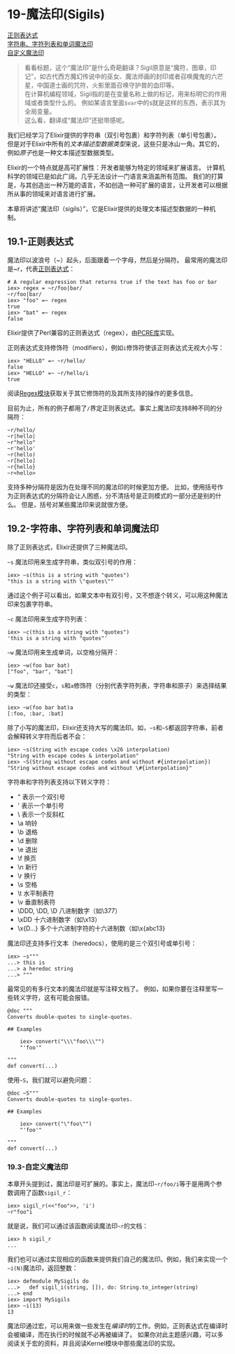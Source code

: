 19-魔法印(Sigils)
==========
[正则表达式](#191-%E6%AD%A3%E5%88%99%E8%A1%A8%E8%BE%BE%E5%BC%8F) <br/>
[字符串、字符列表和单词魔法印](#192-%E5%AD%97%E7%AC%A6%E4%B8%B2%E5%AD%97%E7%AC%A6%E5%88%97%E8%A1%A8%E5%92%8C%E5%8D%95%E8%AF%8D%E9%AD%94%E6%B3%95%E5%8D%B0) <br/>
[自定义魔法印](#193-%E8%87%AA%E5%AE%9A%E4%B9%89%E9%AD%94%E6%B3%95%E5%8D%B0) <br/>

>看看标题，这个“魔法印”是什么奇葩翻译？Sigil原意是“魔符，图章，印记”，如古代西方魔幻传说中的巫女、魔法师画的封印或者召唤魔鬼的六芒星，中国道士画的咒符，火影里面召唤守护兽的血印等。  
在计算机编程领域，Sigil指的是在变量名称上做的标记，用来标明它的作用域或者类型什么的。
例如某语言里面```$var```中的```$```就是这样的东西，表示其为全局变量。  
这么看，翻译成“魔法印”还挺带感呢。

我们已经学习了Elixir提供的字符串（双引号包裹）和字符列表（单引号包裹）。
但是对于Elixir中所有的*文本描述型数据类型*来说，这些只是冰山一角。其它的，例如*原子*也是一种文本描述型数据类型。

Elixir的一个特点就是高可扩展性：开发者能够为特定的领域来扩展语言。
计算机科学的领域已是如此广阔。几乎无法设计一门语言来涵盖所有范围。
我们的打算是，与其创造出一种万能的语言，不如创造一种可扩展的语言，让开发者可以根据所从事的领域来对语言进行扩展。

本章将讲述“魔法印（sigils）”，它是Elixir提供的处理文本描述型数据的一种机制。

## 19.1-正则表达式
魔法印以波浪号（~）起头，后面跟着一个字母，然后是分隔符。
最常用的魔法印是~r，代表[正则表达式](https://en.wikipedia.org/wiki/Regular_Expressions)：
```
# A regular expression that returns true if the text has foo or bar
iex> regex = ~r/foo|bar/
~r/foo|bar/
iex> "foo" =~ regex
true
iex> "bat" =~ regex
false
```

Elixir提供了Perl兼容的正则表达式（regex），由[PCRE库](http://www.pcre.org/)实现。

正则表达式支持修饰符（modifiers），例如```i```修饰符使该正则表达式无视大小写：
```
iex> "HELLO" =~ ~r/hello/
false
iex> "HELLO" =~ ~r/hello/i
true
```

阅读[Regex模块](http://elixir-lang.org/docs/stable/elixir/Regex.html)获取关于其它修饰符的及其所支持的操作的更多信息。

目前为止，所有的例子都用了```/```界定正则表达式。事实上魔法印支持8种不同的分隔符：
```
~r/hello/
~r|hello|
~r"hello"
~r'hello'
~r(hello)
~r[hello]
~r{hello}
~r<hello>
```

支持多种分隔符是因为在处理不同的魔法印的时候更加方便。
比如，使用括号作为正则表达式的分隔符会让人困惑，分不清括号是正则模式的一部分还是别的什么。
但是，括号对某些魔法印来说就很方便。

## 19.2-字符串、字符列表和单词魔法印
除了正则表达式，Elixir还提供了三种魔法印。

```~s``` 魔法印用来生成字符串，类似双引号的作用：
```
iex> ~s(this is a string with "quotes")
"this is a string with \"quotes\""
```
通过这个例子可以看出，如果文本中有双引号，又不想逐个转义，可以用这种魔法印来包裹字符串。

```~c``` 魔法印用来生成字符列表：
```
iex> ~c(this is a string with "quotes")
'this is a string with "quotes"'
```

```~w``` 魔法印用来生成单词，以空格分隔开：
```
iex> ~w(foo bar bat)
["foo", "bar", "bat"]
```

```~w``` 魔法印还接受```c```，```s```和```a```修饰符（分别代表字符列表，字符串和原子）来选择结果的类型：
```
iex> ~w(foo bar bat)a
[:foo, :bar, :bat]
```

除了小写的魔法印，Elixir还支持大写的魔法印。如，```~s```和```~S```都返回字符串，前者会解释转义字符而后者不会：
```
iex> ~s(String with escape codes \x26 interpolation)
"String with escape codes & interpolation"
iex> ~S(String without escape codes and without #{interpolation})
"String without escape codes and without \#{interpolation}"
```

字符串和字符列表支持以下转义字符：
  - \" 表示一个双引号
  - \' 表示一个单引号
  - \\ 表示一个反斜杠
  - \a 响铃
  - \b 退格
  - \d 删除
  - \e 退出
  - \f 换页
  - \n 新行
  - \r 换行
  - \s 空格
  - \t 水平制表符
  - \v 垂直制表符
  - \DDD, \DD, \D 八进制数字（如\377）
  - \xDD 十六进制数字（如\x13）
  - \x{D...} 多个十六进制字符的十六进制数（如\x{abc13}


魔法印还支持多行文本（heredocs），使用的是三个双引号或单引号：
```
iex> ~s"""
...> this is
...> a heredoc string
...> """
```

最常见的有多行文本的魔法印就是写注释文档了。
例如，如果你要在注释里写一些转义字符，这有可能会报错。
```
@doc """
Converts double-quotes to single-quotes.

## Examples

    iex> convert("\\\"foo\\\"")
    "'foo'"

"""
def convert(...)
```

使用```~S```，我们就可以避免问题：
```
@doc ~S"""
Converts double-quotes to single-quotes.

## Examples

    iex> convert("\"foo\"")
    "'foo'"

"""
def convert(...)
```

### 19.3-自定义魔法印
本章开头提到过，魔法印是可扩展的。事实上，魔法印```~r/foo/i```等于是用两个参数调用了函数```sigil_r```：
```
iex> sigil_r(<<"foo">>, 'i')
~r"foo"i
```
就是说，我们可以通过该函数阅读魔法印```~r```的文档：
```
iex> h sigil_r
...
```

我们也可以通过实现相应的函数来提供我们自己的魔法印。例如，我们来实现一个```~i(N)```魔法印，返回整数：
```
iex> defmodule MySigils do
...>   def sigil_i(string, []), do: String.to_integer(string)
...> end
iex> import MySigils
iex> ~i(13)
13
```
魔法印通过宏，可以用来做一些发生在*编译时*的工作。例如，正则表达式在编译时会被编译，而在执行的时候就不必再被编译了。
如果你对此主题感兴趣，可以多阅读关于宏的资料，并且阅读Kernel模块中那些魔法印的实现。

